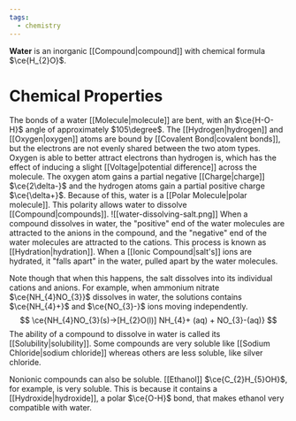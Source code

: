 ```yaml
---
tags:
  - chemistry
---
```

**Water** is an inorganic [[Compound|compound]] with chemical formula $\ce{H_{2}O}$. 
# Chemical Properties
The bonds of a water [[Molecule|molecule]] are bent, with an $\ce{H-O-H}$ angle of approximately $105\degree$. The [[Hydrogen|hydrogen]] and [[Oxygen|oxygen]] atoms are bound by [[Covalent Bond|covalent bonds]], but the electrons are not evenly shared between the two atom types. Oxygen is able to better attract electrons than hydrogen is, which has the effect of inducing a slight [[Voltage|potential difference]] across the molecule. The oxygen atom gains a partial negative [[Charge|charge]] $\ce{2\delta-}$ and the hydrogen atoms gain a partial positive charge $\ce{\delta+}$. Because of this, water is a [[Polar Molecule|polar molecule]]. This polarity allows water to dissolve [[Compound|compounds]].
![[water-dissolving-salt.png]]
When a compound dissolves in water, the "positive" end of the water molecules are attracted to the anions in the compound, and the "negative" end of the water molecules are attracted to the cations. This process is known as [[Hydration|hydration]]. When a [[Ionic Compound|salt's]] ions are hydrated, it "falls apart" in the water, pulled apart by the water molecules.

Note though that when this happens, the salt dissolves into its individual cations and anions. For example, when ammonium nitrate $\ce{NH_{4}NO_{3}}$ dissolves in water, the solutions contains $\ce{NH_{4}+}$ and $\ce{NO_{3}-}$ ions moving independently.  
$$
\ce{NH_{4}NO_{3}(s)->[H_{2}O(l)] NH_{4}+ (aq) + NO_{3}-(aq)}
$$
The ability of a compound to dissolve in water is called its [[Solubility|solubility]].  Some compounds are very soluble like [[Sodium Chloride|sodium chloride]] whereas others are less soluble, like silver chloride. 

Nonionic compounds can also be soluble. [[Ethanol]] $\ce{C_{2}H_{5}OH}$, for example, is very soluble. This is because it contains a [[Hydroxide|hydroxide]], a polar $\ce{O-H}$ bond, that makes ethanol very compatible with water. 